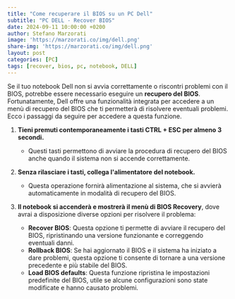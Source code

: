 ```yaml
---
title: "Come recuperare il BIOS su un PC Dell"
subtitle: "PC DELL - Recover BIOS"
date: 2024-09-11 10:00:00 +0200
author: Stefano Marzorati
image: 'https://marzorati.co/img/dell.png'
share-img: 'https://marzorati.co/img/dell.png'
layout: post
categories: [PC]
tags: [recover, bios, pc, notebook, DELL]
---
```

Se il tuo notebook Dell non si avvia correttamente o riscontri problemi con il BIOS, potrebbe essere necessario eseguire un **recupero del BIOS**. Fortunatamente, Dell offre una funzionalità integrata per accedere a un menù di recupero del BIOS che ti permetterà di risolvere eventuali problemi. Ecco i passaggi da seguire per accedere a questa funzione.

1. **Tieni premuti contemporaneamente i tasti CTRL + ESC per almeno 3 secondi.**
   - Questi tasti permettono di avviare la procedura di recupero del BIOS anche quando il sistema non si accende correttamente.

2. **Senza rilasciare i tasti, collega l'alimentatore del notebook.**
   - Questa operazione fornirà alimentazione al sistema, che si avvierà automaticamente in modalità di recupero del BIOS.

3. **Il notebook si accenderà e mostrerà il menù di BIOS Recovery**, dove avrai a disposizione diverse opzioni per risolvere il problema:

   - **Recover BIOS**: Questa opzione ti permette di avviare il recupero del BIOS, ripristinando una versione funzionante e correggendo eventuali danni.
   - **Rollback BIOS**: Se hai aggiornato il BIOS e il sistema ha iniziato a dare problemi, questa opzione ti consente di tornare a una versione precedente e più stabile del BIOS.
   - **Load BIOS defaults**: Questa funzione ripristina le impostazioni predefinite del BIOS, utile se alcune configurazioni sono state modificate e hanno causato problemi.